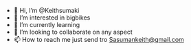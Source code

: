 - 👋 Hi, I’m @Keithsumaki
- 👀 I’m interested in bigbikes
- 🌱 I’m currently learning 
- 💞️ I’m looking to collaborate on any aspect 
- 📫 How to reach me just send tro Sasumankeith@gmail.com 

<!---
Keithsumaki/Keithsumaki is a ✨ special ✨ repository because its `README.md` (this file) appears on your GitHub profile.
You can click the Preview link to take a look at your changes.
--->
